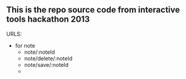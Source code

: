 ## This is the repo source code from interactive tools hackathon 2013



URLS: 
- for note
	- note/:noteId
	- note/delete/:noteId
	- note/save/:noteId
	- 
